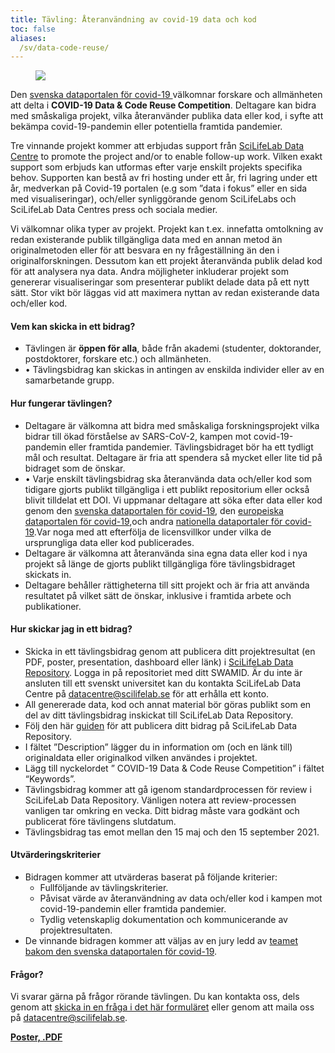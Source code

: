 ```yaml
---
title: Tävling: Återanvändning av covid-19 data och kod
toc: false
aliases:
  /sv/data-code-reuse/
---
```


<figure class="figure float-right mx-2 w-50">
  <img src="/img/posters/data_code_reuse_poster_web.png" class="img-news-banner img-thumbnail">
</figure>

Den [svenska dataportalen för covid-19 ](https://covid19dataportal.se/) välkomnar forskare och allmänheten att delta i **COVID-19 Data & Code Reuse Competition**. Deltagare kan bidra med småskaliga projekt, vilka återanvänder publika data eller kod, i syfte att bekämpa covid-19-pandemin eller potentiella framtida pandemier.

Tre vinnande projekt kommer att erbjudas support från [SciLifeLab Data Centre](https://scilifelab.se/data) to promote the project and/or to enable follow-up work. Vilken exakt support som erbjuds kan utformas efter varje enskilt projekts specifika behov. Supporten kan bestå av fri hosting under ett år, fri lagring under ett år, medverkan på Covid-19 portalen (e.g som ”data i fokus” eller en sida med visualiseringar), och/eller synliggörande genom SciLifeLabs och SciLifeLab Data Centres press och sociala medier.

Vi välkomnar olika typer av projekt. Projekt kan t.ex. innefatta omtolkning av redan existerande publik tillgängliga data med en annan metod än originalmetoden eller för att besvara en ny frågeställning än den i originalforskningen. Dessutom kan ett projekt återanvända publik delad kod för att analysera nya data. Andra möjligheter inkluderar projekt som genererar visualiseringar som presenterar publikt delade data på ett nytt sätt. Stor vikt bör läggas vid att maximera nyttan av redan existerande data och/eller kod.

#### Vem kan skicka in ett bidrag?

- Tävlingen är **öppen för alla**, både från akademi (studenter, doktorander, postdoktorer, forskare etc.) och allmänheten.
- •	Tävlingsbidrag kan skickas in antingen av enskilda individer eller av en samarbetande grupp.

#### Hur fungerar tävlingen?

- Deltagare är välkomna att bidra med småskaliga forskningsprojekt vilka bidrar till ökad förståelse av SARS-CoV-2, kampen mot covid-19-pandemin eller framtida pandemier. Tävlingsbidraget bör ha ett tydligt mål och resultat. Deltagare är fria att spendera så mycket eller lite tid på bidraget som de önskar.
- •	Varje enskilt tävlingsbidrag ska återanvända data och/eller kod som tidigare gjorts publikt tillgängliga i ett publikt repositorium eller också blivit tilldelat ett DOI. Vi uppmanar deltagare att söka efter data eller kod genom den [svenska dataportalen för covid-19](https://covid19dataportal.se/), den [europeiska dataportalen för covid-19](https://covid19dataportal.org),och andra [nationella dataportaler för covid-19](https://covid19dataportal.se/partners/).Var noga med att efterfölja de licensvillkor under vilka de ursprungliga data eller kod publicerades.  
- Deltagare är välkomna att återanvända sina egna data eller kod i nya projekt så länge de gjorts publikt tillgängliga före tävlingsbidraget skickats in.
- Deltagare behåller rättigheterna till sitt projekt och är fria att använda resultatet på vilket sätt de önskar, inklusive i framtida arbete och publikationer.

#### Hur skickar jag in ett bidrag?

- Skicka in ett tävlingsbidrag genom att publicera ditt projektresultat (en PDF, poster, presentation, dashboard eller länk) i  [SciLifeLab Data Repository](https://scilifelab.figshare.com/). Logga in på repositoriet med ditt SWAMID. Är du inte är ansluten till ett svenskt universitet kan du kontakta SciLifeLab Data Centre på  [datacentre@scilifelab.se](mailto:datacentre@scilifelab.se) för att erhålla ett konto.  
- All genererade data, kod och annat material bör göras publikt som en del av ditt tävlingsbidrag inskickat till SciLifeLab Data Repository.
- Följ den här [guiden](https://www.scilifelab.se/data/repository/submission/) för att publicera ditt bidrag på SciLifeLab Data Repository.
- I fältet ”Description” lägger du in information om (och en länk till) originaldata eller originalkod vilken användes i projektet.
- Lägg till nyckelordet ” COVID-19 Data & Code Reuse Competition” i fältet “Keywords”.
- Tävlingsbidrag kommer att gå igenom standardprocessen för review i SciLifeLab Data Repository. Vänligen notera att review-processen vanligen tar omkring en vecka. Ditt bidrag måste vara godkänt och publicerat före tävlingens slutdatum.
- Tävlingsbidrag tas emot mellan den 15 maj och den 15 september 2021.

#### Utvärderingskriterier

- Bidragen kommer att utvärderas baserat på följande kriterier:
    - Fullföljande av tävlingskriterier.
    - Påvisat värde av återanvändning av data och/eller kod i kampen mot covid-19-pandemin eller framtida pandemier.
    - Tydlig vetenskaplig dokumentation och kommunicerande av projektresultaten.
- De vinnande bidragen kommer att väljas av en jury ledd av [teamet bakom den svenska dataportalen för covid-19](/about/).

#### Frågor?

Vi svarar gärna på frågor rörande tävlingen. Du kan kontakta oss, dels genom att [skicka in en fråga i det här formuläret](/contact/) eller genom att maila oss på [datacentre@scilifelab.se](mailto:datacentre@scilifelab.se).

**[Poster, .PDF](/img/posters/data_code_reuse_poster.pdf)**
